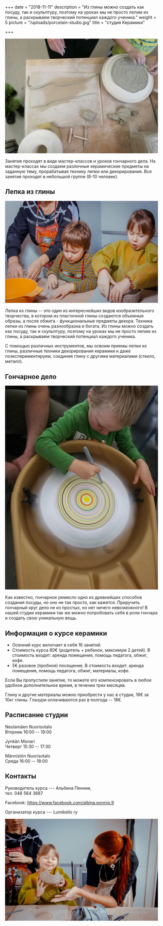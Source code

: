 +++
date = "2018-11-11"
description = "Из глины можно создать как посуду, так и скульптуру, поэтому на уроках мы не просто лепим из глины, а раскрываем творческий потенциал каждого ученика."
weight = 5
picture = "/uploads/porcelain-studio.jpg"
title = "студия Керамики"

+++

​![](/uploads/porcelain-studio-01.jpg)

Занятия проходят в виде мастер-классов и уроков гончарного дела. На мастер-классах мы создаем различные керамические предметы на заданную тему, прорабатывая технику лепки или декорирования. Все занятия проходят в небольшой группе (8-10 человек). 

## Лепка из глины

​![](/uploads/porcelain-studio-02.jpg)

Лепка из глины -- это один из интереснейших видов изобразительного творчества, в котором из пластичной глины создаются объемные образы, а после обжига - функциональные предметы декора. Техника лепки из глины очень разнообразна и богата. Из глины можно создать как посуду, так и скульптуру, поэтому на уроках мы не просто лепим из глины, а раскрываем творческий потенциал каждого ученика.

С помощью различных инструментов, мы освоим приемы лепки из глины, различные техники декорирования керамики и даже поэкспериментируем, соединяя глину с другими материалами (стекло, металл). 

## Гончарное дело

​![](/uploads/porcelain-studio-03.jpg)

Как известно, гончарное ремесло одно из древнейших способов создания посуды, но оно не так просто, как кажется. Приручить гончарный круг дело не из простых, но нет ничего невозможного! В нашей студии керамики так же можно попробовать себя в роли гончара и создать свою уникальную вещь.

## Информация о курсе керамики

* ​Осенний курс включает в себя 16 занятий.
* Стоимость курса 80€ (родитель + ребенок, максимум 2 детей). В стоимость входит: аренда помещения, помощь педагога, обжиг, кофе.
* 5€ разовое (пробное) посещение. В стоимость входит: аренда помещения, помощь педагога, обжиг, материалы, кофе.

Если Вы пропустили занятие, то можете его компенсировать в любое удобное дополнительное время, в течении трех месяцев.

Глину и другие материалы можно приобрести у нас в студии, 16€ за 10кг глины. Глазури оплачиваются раз в полгода -- 18€.

## Расписание студии

Neulamäen Nuorisotalo  
​Вторник  16:00 -- 19:00

Jynkän Monari  
Четверг 15:30 -- 17:30

Männistön Nuorisotalo  
Среда 16:00 -- 18:00

## Контакты

Руководитель курса --- Альбина Пенние,  
тел. 046 564 3687

Facebook: https://www.facebook.com/albina.ponnio.9

Организатор курса --- Lumikello ry

​![](/uploads/porcelain-studio-04.jpg)
